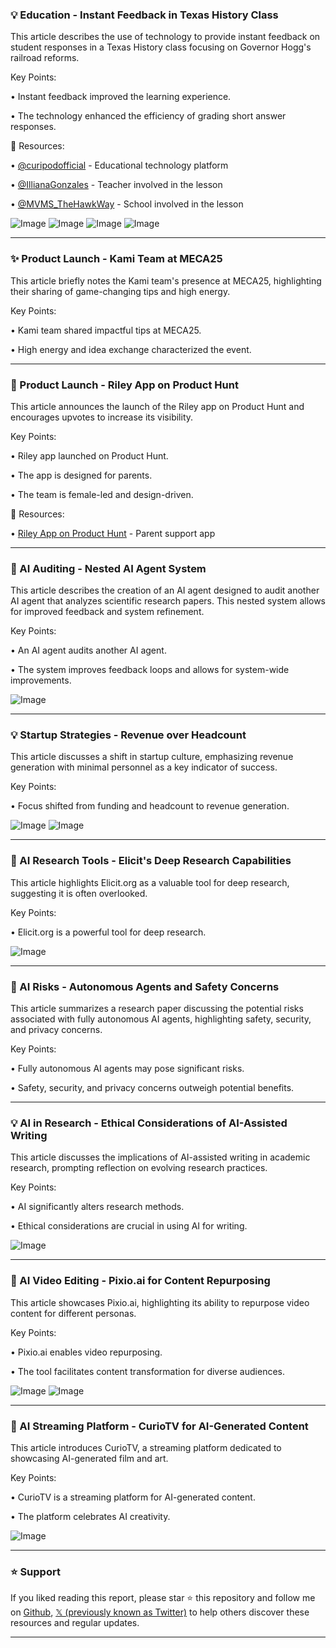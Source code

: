 ### 💡 Education - Instant Feedback in Texas History Class

This article describes the use of technology to provide instant feedback on student responses in a Texas History class focusing on Governor Hogg's railroad reforms.

Key Points:

• Instant feedback improved the learning experience.

• The technology enhanced the efficiency of grading short answer responses.


🔗 Resources:

• [@curipodofficial](https://twitter.com/curipodofficial) - Educational technology platform

• [@IllianaGonzales](https://twitter.com/IllianaGonzales) - Teacher involved in the lesson

• [@MVMS_TheHawkWay](https://twitter.com/MVMS_TheHawkWay) - School involved in the lesson

![Image](https://pbs.twimg.com/media/GkPoU2ZWYAAUTsl?format=jpg&name=360x360)
![Image](https://pbs.twimg.com/media/GkPoU2gXQAAPRq6?format=jpg&name=360x360)
![Image](https://pbs.twimg.com/media/GkPoU2zXUAAlEqQ?format=jpg&name=360x360)
![Image](https://pbs.twimg.com/media/GkPoU24XIAAZP-z?format=jpg&name=360x360)


---

### ✨  Product Launch - Kami Team at MECA25

This article briefly notes the Kami team's presence at MECA25, highlighting their sharing of game-changing tips and high energy.

Key Points:

•  Kami team shared impactful tips at MECA25.

• High energy and idea exchange characterized the event.


---

### 🚀 Product Launch - Riley App on Product Hunt

This article announces the launch of the Riley app on Product Hunt and encourages upvotes to increase its visibility.

Key Points:

• Riley app launched on Product Hunt.

•  The app is designed for parents.

• The team is female-led and design-driven.


🔗 Resources:

• [Riley App on Product Hunt](https://producthunt.com/posts/riley-6) - Parent support app


---

### 🤖 AI Auditing - Nested AI Agent System

This article describes the creation of an AI agent designed to audit another AI agent that analyzes scientific research papers. This nested system allows for improved feedback and system refinement.

Key Points:

• An AI agent audits another AI agent.

•  The system improves feedback loops and allows for system-wide improvements.


![Image](https://pbs.twimg.com/tweet_video_thumb/GkMDiWYXwAAeawH.jpg)


---

### 💡 Startup Strategies - Revenue over Headcount

This article discusses a shift in startup culture, emphasizing revenue generation with minimal personnel as a key indicator of success.

Key Points:

•  Focus shifted from funding and headcount to revenue generation.


![Image](https://pbs.twimg.com/media/GkPutFabAAMqNW7?format=png&name=900x900)
![Image](https://pbs.twimg.com/media/GkPutFabAAUka7A?format=jpg&name=small)



---

### 🤖 AI Research Tools - Elicit's Deep Research Capabilities

This article highlights Elicit.org as a valuable tool for deep research, suggesting it is often overlooked.

Key Points:

• Elicit.org is a powerful tool for deep research.


![Image](https://pbs.twimg.com/amplify_video_thumb/1892592892331565056/img/hQBLTBnuguL0E0lj.jpg)


---

### 🤖 AI Risks - Autonomous Agents and Safety Concerns

This article summarizes a research paper discussing the potential risks associated with fully autonomous AI agents, highlighting safety, security, and privacy concerns.

Key Points:

• Fully autonomous AI agents may pose significant risks.

•  Safety, security, and privacy concerns outweigh potential benefits.



---

### 💡 AI in Research - Ethical Considerations of AI-Assisted Writing

This article discusses the implications of AI-assisted writing in academic research, prompting reflection on evolving research practices.

Key Points:

• AI significantly alters research methods.

• Ethical considerations are crucial in using AI for writing.


![Image](https://pbs.twimg.com/media/GkLtMIRbUAAA9Bm?format=jpg&name=small)



---

### 🚀 AI Video Editing - Pixio.ai for Content Repurposing

This article showcases Pixio.ai, highlighting its ability to repurpose video content for different personas.

Key Points:

• Pixio.ai enables video repurposing.

•  The tool facilitates content transformation for diverse audiences.


![Image](https://pbs.twimg.com/ext_tw_video_thumb/1892335365421223936/pu/img/CFI0-61bQwejya6G.jpg)
![Image](https://pbs.twimg.com/media/GkLgKgBWYAELtLV?format=jpg&name=240x240)



---

### 🚀 AI Streaming Platform - CurioTV for AI-Generated Content

This article introduces CurioTV, a streaming platform dedicated to showcasing AI-generated film and art.

Key Points:

• CurioTV is a streaming platform for AI-generated content.

•  The platform celebrates AI creativity.


![Image](https://pbs.twimg.com/media/GkDac9pWYAAEaNF?format=jpg&name=900x900)


---

### ⭐️ Support

If you liked reading this report, please star ⭐️ this repository and follow me on [Github](https://github.com/Drix10), [𝕏 (previously known as Twitter)](https://x.com/DRIX_10_) to help others discover these resources and regular updates.

---